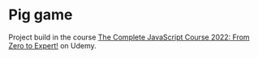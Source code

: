 # Pig game

Project build in the course [The Complete JavaScript Course 2022: From Zero to Expert!](https://www.udemy.com/course/the-complete-javascript-course/) on Udemy.
